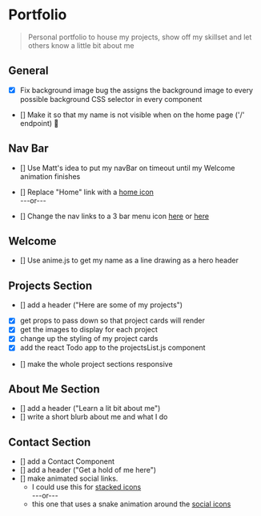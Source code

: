# Portfolio

> Personal portfolio to house my projects, show off my skillset and let others know a little bit about me

## General

- [x] Fix background image bug the assigns the background image to every possible background CSS selector in every component

- [] Make it so that my name is not visible when on the home page ('/' endpoint) 👻

## Nav Bar

- [] Use Matt's idea to put my navBar on timeout until my Welcome animation finishes

- [] Replace "Home" link with a [home icon](https://material-ui.com/components/icons/)
  <br/>
  ---or---
  <br/>
- [] Change the nav links to a 3 bar menu icon [here](https://css-tricks.com/three-line-menu-navicon/) or [here](https://material-ui.com/components/menus/)

## Welcome

- [] Use anime.js to get my name as a line drawing as a hero header

## Projects Section

- [] add a header ("Here are some of my projects")
- [x] get props to pass down so that project cards will render
- [x] get the images to display for each project
- [x] change up the styling of my project cards
- [x] add the react Todo app to the projectsList.js component
- [] make the whole project sections responsive

## About Me Section

- [] add a header ("Learn a lit bit about me")
- [] write a short blurb about me and what I do

## Contact Section

- [] add a Contact Component
- [] add a header ("Get a hold of me here")
- [] make animated social links.
  - I could use this for [stacked icons](https://www.youtube.com/watch?v=AEb_NhCHo9E&list=PL2B-ghQCJHsq1oqe0AJ9QX4tuIl1OPSZx)
    <br/>
    ---or---
    <br/>
  - this one that uses a snake animation around the [social icons](https://youtu.be/KYOYVZcZYAI?list=PL2B-ghQCJHsq1oqe0AJ9QX4tuIl1OPSZx&t=143)
